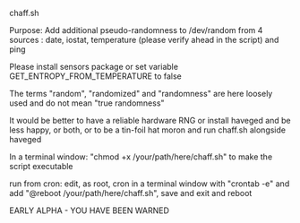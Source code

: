 chaff.sh

Purpose: Add additional pseudo-randomness to /dev/random from 4 sources : date, iostat, temperature (please verify ahead in the script) and ping

Please install sensors package or set variable GET_ENTROPY_FROM_TEMPERATURE to false

The terms "random", "randomized" and "randomness" are here loosely used and do not mean "true randomness"

It would be better to have a reliable hardware RNG or install haveged and be less happy, or both, or to be a tin-foil hat moron and run chaff.sh alongside haveged

In a terminal window: "chmod +x /your/path/here/chaff.sh" to make the script executable

run from cron: edit, as root, cron in a terminal window with "crontab -e" and add "@reboot /your/path/here/chaff.sh", save and exit and reboot

EARLY ALPHA - YOU HAVE BEEN WARNED
